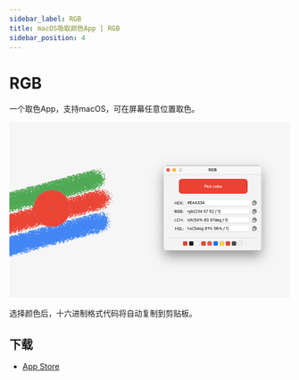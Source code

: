 ```yaml
---
sidebar_label: RGB
title: macOS吸取颜色App | RGB
sidebar_position: 4
---
```


# RGB

一个取色App，支持macOS，可在屏幕任意位置取色。

![RGB-App-Store](./img/RGB.png)

选择颜色后，十六进制格式代码将自动复制到剪贴板。

## 下载

* <a href="https://apps.apple.com/app/id1625565060">App Store</a>

